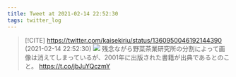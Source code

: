 ```yaml
---
title: Tweet at 2021-02-14 22:52:30
tags: twitter_log
---
```


> [!CITE] https://twitter.com/kaisekiriu/status/1360950046192144390 (2021-02-14 22:52:30)
> ![](https://twitter.com/kaisekiriu/status/1360950046192144390)
> 残念ながら野菜茶業研究所の分割によって画像は消えてしまっているが、2001年に出版された書籍が出典であるとのこと。
> https://t.co/jbJuYQczmY
